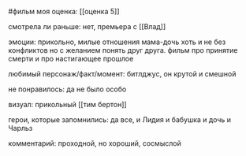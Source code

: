 #фильм 
моя оценка: [[оценка 5]]

смотрела ли раньше:  нет, премьера с [[Влад]]

эмоции: прикольно, милые отношения мама-дочь хоть и не без конфликтов но с желанием понять друг друга. фильм про принятие смерти и про настигающее прошлое 

любимый персонаж/факт/момент: битлджус, он крутой и смешной

не понравилось: да не было особо

визуал: прикольный [[тим бертон]]

герои, которые запомнились: да все, и Лидия и бабушка и дочь и Чарльз

комментарий: проходной, но хороший, сосмыслой
